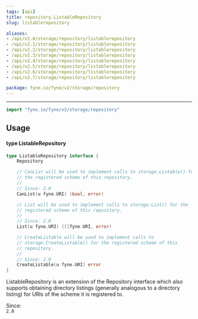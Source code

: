 ```yaml
---
tags: [api]
title: repository.ListableRepository
slug: listablerepository

aliases:
- /api/v2.0/storage/repository/listablerepository
- /api/v2.1/storage/repository/listablerepository
- /api/v2.2/storage/repository/listablerepository
- /api/v2.3/storage/repository/listablerepository
- /api/v2.4/storage/repository/listablerepository
- /api/v2.5/storage/repository/listablerepository
- /api/v2.6/storage/repository/listablerepository
- /api/v2.7/storage/repository/listablerepository

package: fyne.io/fyne/v2/storage/repository
---
```



---
```go
import "fyne.io/fyne/v2/storage/repository"
```

## Usage

#### type ListableRepository

```go
type ListableRepository interface {
	Repository

	// CanList will be used to implement calls to storage.Listable() for
	// the registered scheme of this repository.
	//
	// Since: 2.0
	CanList(u fyne.URI) (bool, error)

	// List will be used to implement calls to storage.List() for the
	// registered scheme of this repository.
	//
	// Since: 2.0
	List(u fyne.URI) ([]fyne.URI, error)

	// CreateListable will be used to implement calls to
	// storage.CreateListable() for the registered scheme of this
	// repository.
	//
	// Since: 2.0
	CreateListable(u fyne.URI) error
}
```

ListableRepository is an extension of the Repository interface which also supports obtaining directory listings (generally analogous to a directory listing) for URIs of the scheme it is registered to.


<div class="since">Since: <code>
2.0</code></div>
